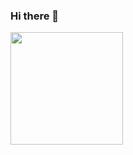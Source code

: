 ### Hi there 👋

<!--
**joaocarazzato/joaocarazzato** is a ✨ _special_ ✨ repository because its `README.md` (this file) appears on your GitHub profile.

Here are some ideas to get you started:

- 🔭 I’m currently working on ...
- 🌱 I’m currently learning ...
- 👯 I’m looking to collaborate on ...
- 🤔 I’m looking for help with ...
- 💬 Ask me about ...
- 📫 How to reach me: ...
- 😄 Pronouns: ...
- ⚡ Fun fact: ...
-->

<a href="https://github.com/joaocarazzato">
  <img height="180em" src="https://github-readme-stats.vercel.app/api?username=joaocarazzato&theme=dracula&show_icons=true" />
</a>

